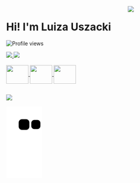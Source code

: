 <img align="right" width="35%" src="https://user-images.githubusercontent.com/105115163/178321089-2bf7445f-77f2-4b77-9a3a-e1df90e0919c.gif" />

# Hi! I'm Luiza Uszacki
<p align="left"> <img src="https://komarev.com/ghpvc/?username=luizauszacki&style=flat-square&color=ff69b4" alt="Profile views" /> </p>



<div>
  <a href="https://github.com/LuizaUszacki">
  <img height="180em" src="https://github-readme-stats.vercel.app/api?username=LuizaUszacki&show_icons=true&theme=dracula&include_all_commits=true&count_private=true"/>
  <img height="180em" src="https://github-readme-stats.vercel.app/api/top-langs/?username=LuizaUszacki&layout=compact&langs_count=6&theme=dracula"/>
</div>

<br/>

<div style="display: inline_block">
  <img height="50" width="60" align="center" src="https://cdn.jsdelivr.net/gh/devicons/devicon/icons/html5/html5-original.svg" />
  <img height="50" width="60" align="center" src="https://cdn.jsdelivr.net/gh/devicons/devicon/icons/css3/css3-original.svg" />
  <img height="50" width="60" align="center" src="https://cdn.jsdelivr.net/gh/devicons/devicon/icons/javascript/javascript-original.svg" />
</div>
 
##
 
 <div>
  <a href="https://www.linkedin.com/in/luiza-pereira-uszacki/" target="_blank"><img src="https://img.shields.io/badge/LinkedIn-0077B5?style=for-the-badge&logo=linkedin&logoColor=white"></a>
 </div>
 
 ![Snake animation](https://github.com/LuizaUszacki/LuizaUszacki/blob/output/github-contribution-grid-snake.svg)
